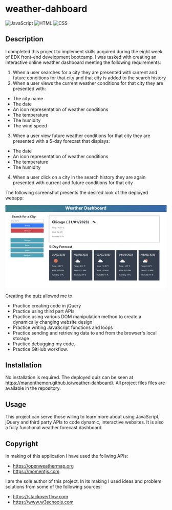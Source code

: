 # weather-dahboard

![JavaScript](https://img.shields.io/badge/JavaScript-323330?style=for-the-badge&logo=javascript&logoColor=F7DF1E)
![HTML](https://img.shields.io/badge/HTML5-E34F26?style=for-the-badge&logo=html5&logoColor=white) ![CSS](https://img.shields.io/badge/CSS3-1572B6?style=for-the-badge&logo=css3&logoColor=white)

## Description

I completed this project to implement skills acquired during the eight week of EDX front-end development bootcamp. I was tasked with creating an interactive online weather dashboard meeting the following requirements:

1. When a user searches for a city they are presented with current and future conditions for that city and that city is added to the search history
2. When a user views the current weather conditions for that city they are presented with:
- The city name
- The date
- An icon representation of weather conditions
- The temperature
- The humidity
- The wind speed
3. When a user view future weather conditions for that city they are presented with a 5-day forecast that displays:
- The date
- An icon representation of weather conditions
- The temperature
- The humidity

4. When a user click on a city in the search history they are again presented with current and future conditions for that city

The following screenshot presents the desired look of the deployed webapp:

![Screenshot of the daily-planner app](./assets/screenshot-weather.jpg)

Creating the quiz allowed me to

- Practice creating code in jQuery
- Practice using third part APIs
- Practice using various DOM manipulation method to create a dynamically changing website design
- Practice writing JavaScript functions and loops
- Practice sending and retrieving data to and from the browser's local storage
- Practice debugging my code.
- Practice GitHub workflow.

## Installation

No installation is required. The deployed quiz can be seen at https://manonthemon.github.io/weather-dahboard/. All project files files are available in the repository. <br>

## Usage

This project can serve those wiling to learn more about using JavaScript, jQuery and third party APIs to code dynamic, interactive websites. It is also a fully functional weather forecast dashboard.

## Copyright

In making of this application I have used the follwing APIs:

- https://openweathermap.org
- https://momentjs.com

I am the sole author of this project. In its making I used ideas and problem solutions from some of the following sources:

- https://stackoverflow.com
- https://www.w3schools.com
